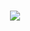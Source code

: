 <h1 align="center">
 <img src="https://github.com/Teshor/Teshor/blob/7063f9320db13b66d20d81a120ee224166844148/github_banner.png)https://github.com/Teshor/Teshor/blob/7063f9320db13b66d20d81a120ee224166844148/github_banner.png" />
</h1>

